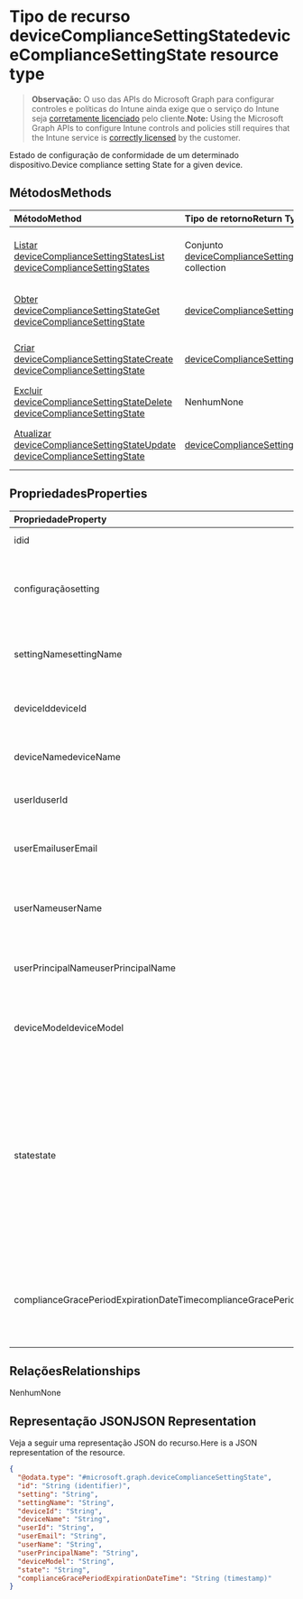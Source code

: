 # <a name="devicecompliancesettingstate-resource-type"></a><span data-ttu-id="40755-101">Tipo de recurso deviceComplianceSettingState</span><span class="sxs-lookup"><span data-stu-id="40755-101">deviceComplianceSettingState resource type</span></span>

> <span data-ttu-id="40755-102">**Observação:** O uso das APIs do Microsoft Graph para configurar controles e políticas do Intune ainda exige que o serviço do Intune seja [corretamente licenciado](https://go.microsoft.com/fwlink/?linkid=839381) pelo cliente.</span><span class="sxs-lookup"><span data-stu-id="40755-102">**Note:** Using the Microsoft Graph APIs to configure Intune controls and policies still requires that the Intune service is [correctly licensed](https://go.microsoft.com/fwlink/?linkid=839381) by the customer.</span></span>

<span data-ttu-id="40755-103">Estado de configuração de conformidade de um determinado dispositivo.</span><span class="sxs-lookup"><span data-stu-id="40755-103">Device compliance setting State for a given device.</span></span>
## <a name="methods"></a><span data-ttu-id="40755-104">Métodos</span><span class="sxs-lookup"><span data-stu-id="40755-104">Methods</span></span>
|<span data-ttu-id="40755-105">Método</span><span class="sxs-lookup"><span data-stu-id="40755-105">Method</span></span>|<span data-ttu-id="40755-106">Tipo de retorno</span><span class="sxs-lookup"><span data-stu-id="40755-106">Return Type</span></span>|<span data-ttu-id="40755-107">Descrição</span><span class="sxs-lookup"><span data-stu-id="40755-107">Description</span></span>|
|:---|:---|:---|
|[<span data-ttu-id="40755-108">Listar deviceComplianceSettingStates</span><span class="sxs-lookup"><span data-stu-id="40755-108">List deviceComplianceSettingStates</span></span>](../api/intune_deviceconfig_devicecompliancesettingstate_list.md)|<span data-ttu-id="40755-109">Conjunto [deviceComplianceSettingState](../resources/intune_deviceconfig_devicecompliancesettingstate.md)</span><span class="sxs-lookup"><span data-stu-id="40755-109">[deviceComplianceSettingState](../resources/intune_deviceconfig_devicecompliancesettingstate.md) collection</span></span>|<span data-ttu-id="40755-110">Listar propriedades e relações de objetos de [deviceComplianceSettingState](../resources/intune_deviceconfig_devicecompliancesettingstate.md).</span><span class="sxs-lookup"><span data-stu-id="40755-110">List properties and relationships of the [deviceComplianceSettingState](../resources/intune_deviceconfig_devicecompliancesettingstate.md) objects.</span></span>|
|[<span data-ttu-id="40755-111">Obter deviceComplianceSettingState</span><span class="sxs-lookup"><span data-stu-id="40755-111">Get deviceComplianceSettingState</span></span>](../api/intune_deviceconfig_devicecompliancesettingstate_get.md)|[<span data-ttu-id="40755-112">deviceComplianceSettingState</span><span class="sxs-lookup"><span data-stu-id="40755-112">deviceComplianceSettingState</span></span>](../resources/intune_deviceconfig_devicecompliancesettingstate.md)|<span data-ttu-id="40755-113">Ler propriedades e relações de objetos de [deviceComplianceSettingState](../resources/intune_deviceconfig_devicecompliancesettingstate.md).</span><span class="sxs-lookup"><span data-stu-id="40755-113">Read properties and relationships of the [deviceComplianceSettingState](../resources/intune_deviceconfig_devicecompliancesettingstate.md) object.</span></span>|
|[<span data-ttu-id="40755-114">Criar deviceComplianceSettingState</span><span class="sxs-lookup"><span data-stu-id="40755-114">Create deviceComplianceSettingState</span></span>](../api/intune_deviceconfig_devicecompliancesettingstate_create.md)|[<span data-ttu-id="40755-115">deviceComplianceSettingState</span><span class="sxs-lookup"><span data-stu-id="40755-115">deviceComplianceSettingState</span></span>](../resources/intune_deviceconfig_devicecompliancesettingstate.md)|<span data-ttu-id="40755-116">Criar um novo objeto de[deviceComplianceSettingState](../resources/intune_deviceconfig_devicecompliancesettingstate.md).</span><span class="sxs-lookup"><span data-stu-id="40755-116">Create a new [deviceComplianceSettingState](../resources/intune_deviceconfig_devicecompliancesettingstate.md) object.</span></span>|
|[<span data-ttu-id="40755-117">Excluir deviceComplianceSettingState</span><span class="sxs-lookup"><span data-stu-id="40755-117">Delete deviceComplianceSettingState</span></span>](../api/intune_deviceconfig_devicecompliancesettingstate_delete.md)|<span data-ttu-id="40755-118">Nenhum</span><span class="sxs-lookup"><span data-stu-id="40755-118">None</span></span>|<span data-ttu-id="40755-119">Excluir [deviceComplianceSettingState](../resources/intune_deviceconfig_devicecompliancesettingstate.md).</span><span class="sxs-lookup"><span data-stu-id="40755-119">Deletes a [deviceComplianceSettingState](../resources/intune_deviceconfig_devicecompliancesettingstate.md).</span></span>|
|[<span data-ttu-id="40755-120">Atualizar deviceComplianceSettingState</span><span class="sxs-lookup"><span data-stu-id="40755-120">Update deviceComplianceSettingState</span></span>](../api/intune_deviceconfig_devicecompliancesettingstate_update.md)|[<span data-ttu-id="40755-121">deviceComplianceSettingState</span><span class="sxs-lookup"><span data-stu-id="40755-121">deviceComplianceSettingState</span></span>](../resources/intune_deviceconfig_devicecompliancesettingstate.md)|<span data-ttu-id="40755-122">Atualizar as propriedades de um objeto de [deviceComplianceSettingState](../resources/intune_deviceconfig_devicecompliancesettingstate.md) objeto.</span><span class="sxs-lookup"><span data-stu-id="40755-122">Update the properties of a [deviceComplianceSettingState](../resources/intune_deviceconfig_devicecompliancesettingstate.md) object.</span></span>|

## <a name="properties"></a><span data-ttu-id="40755-123">Propriedades</span><span class="sxs-lookup"><span data-stu-id="40755-123">Properties</span></span>
|<span data-ttu-id="40755-124">Propriedade</span><span class="sxs-lookup"><span data-stu-id="40755-124">Property</span></span>|<span data-ttu-id="40755-125">Tipo</span><span class="sxs-lookup"><span data-stu-id="40755-125">Type</span></span>|<span data-ttu-id="40755-126">Descrição</span><span class="sxs-lookup"><span data-stu-id="40755-126">Description</span></span>|
|:---|:---|:---|
|<span data-ttu-id="40755-127">id</span><span class="sxs-lookup"><span data-stu-id="40755-127">id</span></span>|<span data-ttu-id="40755-128">Cadeia de caracteres</span><span class="sxs-lookup"><span data-stu-id="40755-128">String</span></span>|<span data-ttu-id="40755-129">Chave da entidade</span><span class="sxs-lookup"><span data-stu-id="40755-129">Key of the entity</span></span>|
|<span data-ttu-id="40755-130">configuração</span><span class="sxs-lookup"><span data-stu-id="40755-130">setting</span></span>|<span data-ttu-id="40755-131">Cadeia de caracteres</span><span class="sxs-lookup"><span data-stu-id="40755-131">String</span></span>|<span data-ttu-id="40755-132">O nome da classe de configuração e o nome da propriedade.</span><span class="sxs-lookup"><span data-stu-id="40755-132">The setting class name and property name.</span></span>|
|<span data-ttu-id="40755-133">settingName</span><span class="sxs-lookup"><span data-stu-id="40755-133">settingName</span></span>|<span data-ttu-id="40755-134">Cadeia de caracteres</span><span class="sxs-lookup"><span data-stu-id="40755-134">String</span></span>|<span data-ttu-id="40755-135">O nome da configuração sendo relatada</span><span class="sxs-lookup"><span data-stu-id="40755-135">The Setting Name that is being reported</span></span>|
|<span data-ttu-id="40755-136">deviceId</span><span class="sxs-lookup"><span data-stu-id="40755-136">deviceId</span></span>|<span data-ttu-id="40755-137">Cadeia de caracteres</span><span class="sxs-lookup"><span data-stu-id="40755-137">String</span></span>|<span data-ttu-id="40755-138">A ID do dispositivo sendo relatada</span><span class="sxs-lookup"><span data-stu-id="40755-138">The Device Id that is being reported</span></span>|
|<span data-ttu-id="40755-139">deviceName</span><span class="sxs-lookup"><span data-stu-id="40755-139">deviceName</span></span>|<span data-ttu-id="40755-140">Cadeia de caracteres</span><span class="sxs-lookup"><span data-stu-id="40755-140">String</span></span>|<span data-ttu-id="40755-141">O nome do dispositivo sendo relatado</span><span class="sxs-lookup"><span data-stu-id="40755-141">The Device Name that is being reported</span></span>|
|<span data-ttu-id="40755-142">userId</span><span class="sxs-lookup"><span data-stu-id="40755-142">userId</span></span>|<span data-ttu-id="40755-143">Cadeia de caracteres</span><span class="sxs-lookup"><span data-stu-id="40755-143">String</span></span>|<span data-ttu-id="40755-144">A ID do usuário sendo relatada</span><span class="sxs-lookup"><span data-stu-id="40755-144">The user Id that is being reported</span></span>|
|<span data-ttu-id="40755-145">userEmail</span><span class="sxs-lookup"><span data-stu-id="40755-145">userEmail</span></span>|<span data-ttu-id="40755-146">Cadeia de caracteres</span><span class="sxs-lookup"><span data-stu-id="40755-146">String</span></span>|<span data-ttu-id="40755-147">O endereço de email do usuário que está sendo relatado</span><span class="sxs-lookup"><span data-stu-id="40755-147">The User email address that is being reported</span></span>|
|<span data-ttu-id="40755-148">userName</span><span class="sxs-lookup"><span data-stu-id="40755-148">userName</span></span>|<span data-ttu-id="40755-149">Cadeia de caracteres</span><span class="sxs-lookup"><span data-stu-id="40755-149">String</span></span>|<span data-ttu-id="40755-150">O nome de usuário que está sendo relatado</span><span class="sxs-lookup"><span data-stu-id="40755-150">The User Name that is being reported</span></span>|
|<span data-ttu-id="40755-151">userPrincipalName</span><span class="sxs-lookup"><span data-stu-id="40755-151">userPrincipalName</span></span>|<span data-ttu-id="40755-152">Cadeia de caracteres</span><span class="sxs-lookup"><span data-stu-id="40755-152">String</span></span>|<span data-ttu-id="40755-153">O PrincipalName do usuário que está sendo relatado</span><span class="sxs-lookup"><span data-stu-id="40755-153">The User PrincipalName that is being reported</span></span>|
|<span data-ttu-id="40755-154">deviceModel</span><span class="sxs-lookup"><span data-stu-id="40755-154">deviceModel</span></span>|<span data-ttu-id="40755-155">Cadeia de caracteres</span><span class="sxs-lookup"><span data-stu-id="40755-155">String</span></span>|<span data-ttu-id="40755-156">O modelo do dispositivo que está sendo relatado</span><span class="sxs-lookup"><span data-stu-id="40755-156">The device model that is being reported</span></span>|
|<span data-ttu-id="40755-157">state</span><span class="sxs-lookup"><span data-stu-id="40755-157">state</span></span>|[<span data-ttu-id="40755-158">complianceStatus</span><span class="sxs-lookup"><span data-stu-id="40755-158">complianceStatus</span></span>](../resources/intune_shared_compliancestatus.md)|<span data-ttu-id="40755-159">O estado de conformidade da configuração.</span><span class="sxs-lookup"><span data-stu-id="40755-159">The compliance state of the setting Possible values are: , , , , , , .</span></span> <span data-ttu-id="40755-160">Os valores possíveis são: `unknown`, `notApplicable`, `compliant`, `remediated`, `nonCompliant`, `error`, `conflict`.</span><span class="sxs-lookup"><span data-stu-id="40755-160">The possible values are `unknown`, `notApplicable`, `compliant`, `remediated`, `nonCompliant`, `error`, `conflict`, , , , , or .</span></span>|
|<span data-ttu-id="40755-161">complianceGracePeriodExpirationDateTime</span><span class="sxs-lookup"><span data-stu-id="40755-161">complianceGracePeriodExpirationDateTime</span></span>|<span data-ttu-id="40755-162">DateTimeOffset</span><span class="sxs-lookup"><span data-stu-id="40755-162">DateTimeOffset</span></span>|<span data-ttu-id="40755-163">DateTime em que o período de cortesia de conformidade do dispositivo termina</span><span class="sxs-lookup"><span data-stu-id="40755-163">The DateTime when device compliance grace period expires</span></span>|

## <a name="relationships"></a><span data-ttu-id="40755-164">Relações</span><span class="sxs-lookup"><span data-stu-id="40755-164">Relationships</span></span>
<span data-ttu-id="40755-165">Nenhum</span><span class="sxs-lookup"><span data-stu-id="40755-165">None</span></span>
## <a name="json-representation"></a><span data-ttu-id="40755-166">Representação JSON</span><span class="sxs-lookup"><span data-stu-id="40755-166">JSON Representation</span></span>
<span data-ttu-id="40755-167">Veja a seguir uma representação JSON do recurso.</span><span class="sxs-lookup"><span data-stu-id="40755-167">Here is a JSON representation of the resource.</span></span>
<!--{
  "blockType": "resource",
  "keyProperty": "id",
  "baseType": "microsoft.graph.entity",
  "@odata.type": "microsoft.graph.deviceComplianceSettingState"
}-->
``` json
{
  "@odata.type": "#microsoft.graph.deviceComplianceSettingState",
  "id": "String (identifier)",
  "setting": "String",
  "settingName": "String",
  "deviceId": "String",
  "deviceName": "String",
  "userId": "String",
  "userEmail": "String",
  "userName": "String",
  "userPrincipalName": "String",
  "deviceModel": "String",
  "state": "String",
  "complianceGracePeriodExpirationDateTime": "String (timestamp)"
}
```



